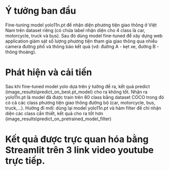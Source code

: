 # Ý tưởng ban đầu
Fine-tuning model yolo11n.pt để nhận diện phương tiện giao thông ở Việt Nam trên dataset riêng (có chứa label nhận diện cho 4 class là car, motorcycle, truck và bus).
Sau đó dùng model fine-tuned để xây dựng web application giám sát số lượng phương tiện tham gia giao thông qua nhiều camera đường phố và thông báo kết quả (vd: đường A - kẹt xe, đường B - thông thoáng).
# Phát hiện và cải tiến
Sau khi fine-tuned model yolo dựa trên ý tưởng đề ra, kết quả predict (image_results\predict_on_best.pt_model) cho ra không tốt. 
Nhận ra yolo11n.pt là model đã được train trên 80 class bằng dataset COCO trong đó có cả các class phương tiện giao thông đường bộ (car, motorcycle, bus, truck,...).
Hướng đi mới: dùng lại model yolo11n.pt và hàm filter để chỉ nhận diện các class cần thiết, kết quả cho ra tốt hơn (image_results\predict_on_pretrained_model_filter)
# Kết quả được trực quan hóa bằng Streamlit trên 3 link video youtube trực tiếp.


